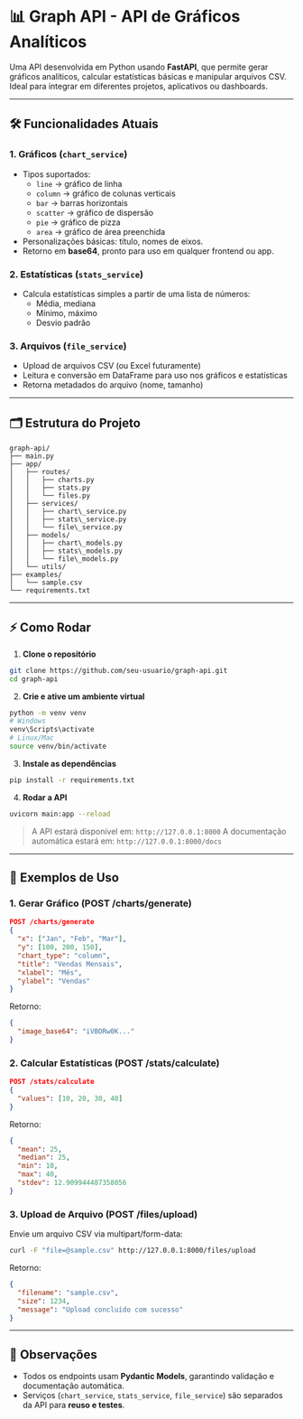# 📊 Graph API - API de Gráficos Analíticos

Uma API desenvolvida em Python usando **FastAPI**, que permite gerar gráficos analíticos, calcular estatísticas básicas e manipular arquivos CSV. Ideal para integrar em diferentes projetos, aplicativos ou dashboards.

---

## 🛠 Funcionalidades Atuais

### 1. Gráficos (`chart_service`)
- Tipos suportados:
  - `line` → gráfico de linha
  - `column` → gráfico de colunas verticais
  - `bar` → barras horizontais
  - `scatter` → gráfico de dispersão
  - `pie` → gráfico de pizza
  - `area` → gráfico de área preenchida
- Personalizações básicas: título, nomes de eixos.
- Retorno em **base64**, pronto para uso em qualquer frontend ou app.

### 2. Estatísticas (`stats_service`)
- Calcula estatísticas simples a partir de uma lista de números:
  - Média, mediana
  - Mínimo, máximo
  - Desvio padrão

### 3. Arquivos (`file_service`)
- Upload de arquivos CSV (ou Excel futuramente)
- Leitura e conversão em DataFrame para uso nos gráficos e estatísticas
- Retorna metadados do arquivo (nome, tamanho)

---

## 🗂 Estrutura do Projeto

```
graph-api/
├── main.py
├── app/
│   ├── routes/
│   │   ├── charts.py
│   │   ├── stats.py
│   │   └── files.py
│   ├── services/
│   │   ├── chart\_service.py
│   │   ├── stats\_service.py
│   │   └── file\_service.py
│   ├── models/
│   │   ├── chart\_models.py
│   │   ├── stats\_models.py
│   │   └── file\_models.py
│   └── utils/
├── examples/
│   └── sample.csv
└── requirements.txt

````

---

## ⚡ Como Rodar

1. **Clone o repositório**
```bash
git clone https://github.com/seu-usuario/graph-api.git
cd graph-api
````

2. **Crie e ative um ambiente virtual**

```bash
python -m venv venv
# Windows
venv\Scripts\activate
# Linux/Mac
source venv/bin/activate
```

3. **Instale as dependências**

```bash
pip install -r requirements.txt
```

4. **Rodar a API**

```bash
uvicorn main:app --reload
```

> A API estará disponível em: `http://127.0.0.1:8000`
> A documentação automática estará em: `http://127.0.0.1:8000/docs`

---

## 📌 Exemplos de Uso

### 1. Gerar Gráfico (POST /charts/generate)

```json
POST /charts/generate
{
  "x": ["Jan", "Feb", "Mar"],
  "y": [100, 200, 150],
  "chart_type": "column",
  "title": "Vendas Mensais",
  "xlabel": "Mês",
  "ylabel": "Vendas"
}
```

Retorno:

```json
{
  "image_base64": "iVBORw0K..."
}
```

### 2. Calcular Estatísticas (POST /stats/calculate)

```json
POST /stats/calculate
{
  "values": [10, 20, 30, 40]
}
```

Retorno:

```json
{
  "mean": 25,
  "median": 25,
  "min": 10,
  "max": 40,
  "stdev": 12.909944487358056
}
```

### 3. Upload de Arquivo (POST /files/upload)

Envie um arquivo CSV via multipart/form-data:

```bash
curl -F "file=@sample.csv" http://127.0.0.1:8000/files/upload
```

Retorno:

```json
{
  "filename": "sample.csv",
  "size": 1234,
  "message": "Upload concluído com sucesso"
}
```

---

## 📝 Observações

* Todos os endpoints usam **Pydantic Models**, garantindo validação e documentação automática.
* Serviços (`chart_service`, `stats_service`, `file_service`) são separados da API para **reuso e testes**.

```
